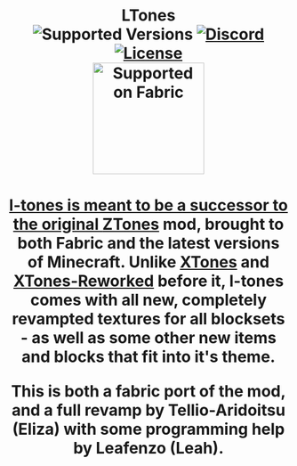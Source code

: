 <h1 align="center"> LTones
<br>	<img src="https://img.shields.io/badge/Available%20for-MC%201.20.1-c70039" alt="Supported Versions">
  	<a href="https://discord.gg/uNZQ5NbnMX"><img src="https://img.shields.io/static/v1?label= &message=Tellio's Projects&style=flat&logo=Discord&color=363b5c" alt="Discord"></a>
	<a href="https://github.com/Tellios-Projects/Squashed/blob/1.19/LICENSE.md"><img src="https://img.shields.io/github/license/Tellios-Projects/L-Tones?style=flat&color=b00a3f" alt="License"></a>
    <br>
<a href="https://fabricmc.net/"><img src="https://cdn.discordapp.com/attachments/705864145169416313/969720133998239794/fabric_supported.png"alt="Supported on Fabric"width="200"</a> 

<h4 align="center"> 

l-tones is meant to be a successor to the original [ZTones](https://www.minecraftforum.net/forums/mapping-and-modding-java-edition/minecraft-mods/2221070-ztones-v-2-2-1-decorative-blocks-16x) mod, brought to both Fabric and the latest versions of Minecraft. Unlike [XTones](https://github.com/TehNut/Xtones) and [XTones-Reworked](https://github.com/TobsenD/XTones-Reworked) before it, l-tones comes with all new, completely revampted textures for all blocksets - as well as some other new items and blocks that fit into it's theme.

This is both a fabric port of the mod, and a full revamp by Tellio-Aridoitsu (Eliza) with some programming help by Leafenzo (Leah). 

</h4>
